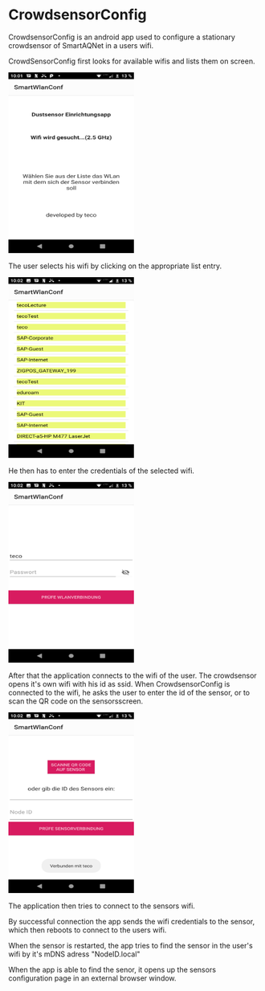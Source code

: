 # CrowdsensorConfig

CrowdsensorConfig is an android app used to configure a stationary crowdsensor of SmartAQNet in a users wifi. 

CrowdSensorConfig first looks for available wifis and lists them on screen.

<img src="images/Screenshot_20200228-100153.png"  width="250" height="360">

The user selects his wifi by clicking on the appropriate list entry.

<img src="images/Screenshot_20200228-100205.png"  width="250" height="360">

He then has to enter the credentials of the selected wifi.

<img src="images/Screenshot_20200228-100219.png"  width="250" height="360">

After that the application connects to the wifi of the user. The crowdsensor opens it's own wifi with his id as ssid. When CrowdsensorConfig is connected to the wifi, he asks the user to enter the id of the sensor, or to scan the QR code on the sensorsscreen.

<img src="images/Screenshot_20200228-100249.png"  width="250" height="360">

The application then tries to connect to the sensors wifi.

By successful connection the app sends the wifi credentials to the sensor, which then reboots to connect to the users wifi.

When the sensor is restarted, the app tries to find the sensor in the user's wifi by it's mDNS adress "NodeID.local"

When the app is able to find the senor, it opens up the sensors configuration page in an external browser window.
